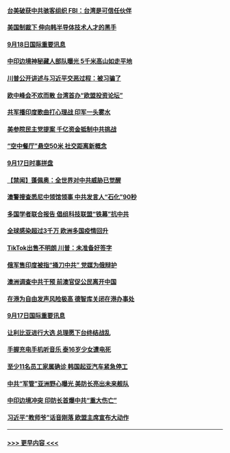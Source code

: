 #### [台美破获中共骇客组织 FBI：台湾是可信任伙伴](../pages/prog202/a102943672.md?t=09182002) 
#### [美国制裁下 伸向韩半导体技术人才的黑手](../pages/prog202/a102943675.md?t=09182002) 
#### [9月18日国际重要讯息](../pages/prog202/a102943667.md?t=09182002) 
#### [中印边境神秘藏人部队曝光 5千米高山如走平地](../pages/prog202/a102943563.md?t=09182002) 
#### [川普公开讲述与习近平交恶过程：被习骗了](../pages/prog202/a102943445.md?t=09182002) 
#### [欧中峰会不欢而散 台湾首办“欧盟投资论坛”](../pages/prog202/a102943267.md?t=09182002) 
#### [共军播印度歌曲打心理战 印军一头雾水](../pages/prog202/a102943218.md?t=09182002) 
#### [美参院民主党提案  千亿资金抵制中共挑战](../pages/prog202/a102943241.md?t=09182002) 
#### [“空中餐厅”悬空50米 社交距离新概念](../pages/prog202/a102943239.md?t=09182002) 
#### [9月17日时事拼盘](../pages/prog202/a102943209.md?t=09182002) 
#### [【禁闻】蓬佩奥：全世界对中共威胁已觉醒](../pages/prog202/a102943199.md?t=09182002) 
#### [澳警搜查悉尼中领馆领事 中共发言人“石化”90秒](../pages/prog202/a102943024.md?t=09182002) 
#### [多国学者联合报告 倡组科技联盟“铁幕”抗中共](../pages/prog202/a102943173.md?t=09182002) 
#### [全球感染超过3千万 欧洲多国疫情回升](../pages/prog202/a102943074.md?t=09182002) 
#### [TikTok出售不明朗 川普：未准备好签字](../pages/prog202/a102943047.md?t=09182002) 
#### [俄军售印度被指“捅刀中共” 党媒为俄辩护](../pages/prog202/a102942554.md?t=09182002) 
#### [澳洲调查中共干预 前澳官促公民离开中国](../pages/prog202/a102942856.md?t=09182002) 
#### [在港为自由发声风险极高 德智库关闭在港办事处](../pages/prog202/a102942853.md?t=09182002) 
#### [9月17日国际重要讯息](../pages/prog202/a102942852.md?t=09182002) 
#### [让利比亚进行大选 总理愿下台终结战乱](../pages/prog202/a102942811.md?t=09182002) 
#### [手握充电手机听音乐 泰16岁少女遭电死](../pages/prog202/a102942771.md?t=09182002) 
#### [至少11名员工家属确诊 韩国起亚汽车紧急停工](../pages/prog202/a102942749.md?t=09182002) 
#### [中共“军管”亚洲野心曝光 美防长亮出未来舰队](../pages/prog202/a102942729.md?t=09182002) 
#### [中印边境冲突 印防长首爆中共“重大伤亡”](../pages/prog202/a102942634.md?t=09182002) 
#### [习近平“教师爷”话音刚落 欧盟主席宣布大动作](../pages/prog202/a102942629.md?t=09182002) 

----
#### [ >>> 更早内容 <<< ](../indexes/prog202-earlier.md)
